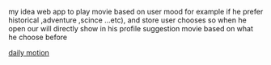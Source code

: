 my idea web app to play movie based on user mood for example if he prefer historical ,adventure ,scince ...etc), and store user chooses so when he open our will directly show in his profile suggestion movie based on what he choose before



[daily motion](https://developer.dailymotion.com/)
